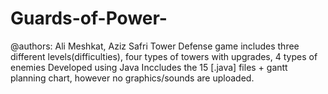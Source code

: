 # Guards-of-Power-
@authors: Ali Meshkat, Aziz Safri
Tower Defense game includes three different levels(difficulties), four types of towers with upgrades, 4 types of enemies 
Developed using Java
Inccludes the 15 [.java] files + gantt planning chart, however no graphics/sounds are uploaded.
